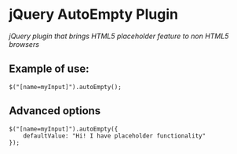 # jQuery AutoEmpty Plugin
*jQuery plugin that brings HTML5 placeholder feature to non HTML5 browsers*

Example of use:
---------------
	$("[name=myInput]").autoEmpty();

Advanced options
---------------
	$("[name=myInput]").autoEmpty({
		defaultValue: "Hi! I have placeholder functionality"
	});
